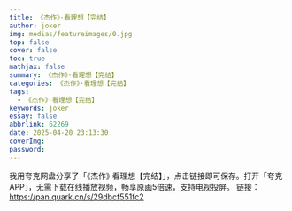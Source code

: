 ```yaml
---
title: 《杰作》·看理想【完结】
author: joker
img: medias/featureimages/0.jpg
top: false
cover: false
toc: true
mathjax: false
summary: 《杰作》·看理想【完结】
categories: 《杰作》·看理想【完结】
tags:
  - 《杰作》·看理想【完结】
keywords: joker
essay: false
abbrlink: 62269
date: 2025-04-20 23:13:30
coverImg:
password:
---
```


我用夸克网盘分享了「《杰作》·看理想【完结】」，点击链接即可保存。打开「夸克APP」，无需下载在线播放视频，畅享原画5倍速，支持电视投屏。
链接：https://pan.quark.cn/s/29dbcf551fc2
